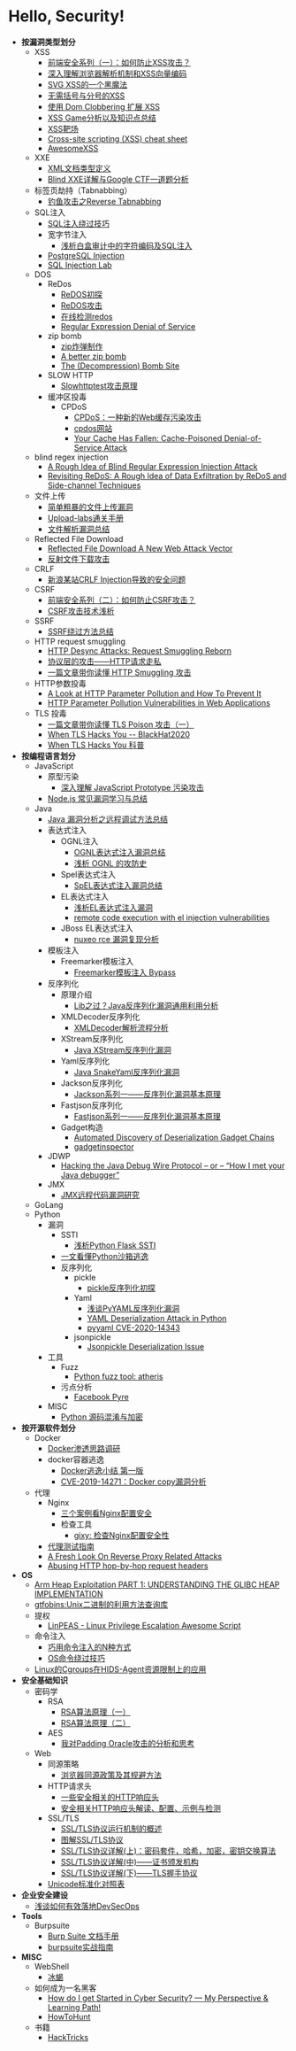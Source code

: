 # Hello, Security!

- **按漏洞类型划分**
  - XSS
    - [前端安全系列（一）：如何防止XSS攻击？](https://tech.meituan.com/2018/09/27/fe-security.html)
    - [深入理解浏览器解析机制和XSS向量编码](http://bobao.360.cn/learning/detail/292.html)
    - [SVG XSS的一个黑魔法](https://www.hackersb.cn/hacker/85.html)
    - [无需括号与分号的XSS](https://www.anquanke.com/post/id/178610)
    - [使用 Dom Clobbering 扩展 XSS](https://xz.aliyun.com/t/7329)
    - [XSS Game分析以及知识点总结](https://www.freebuf.com/articles/web/245209.html)
    - [XSS靶场](http://prompt.ml/4)
    - [Cross-site scripting (XSS) cheat sheet](https://portswigger.net/web-security/cross-site-scripting/cheat-sheet)
    - [AwesomeXSS](https://github.com/s0md3v/AwesomeXSS)
  - XXE
    - [XML文档类型定义](http://210.34.136.253:8488/XML_Study_New/Chapter4.htm)
    - [Blind XXE详解与Google CTF一道题分析](https://www.freebuf.com/vuls/207639.html)
  - 标签页劫持（Tabnabbing）
    - [钓鱼攻击之Reverse Tabnabbing](https://xz.aliyun.com/t/7080)
  - SQL注入
    - [SQL注入绕过技巧](http://byd.dropsec.xyz/2016/08/01/SQL-Injection%E7%BB%95%E8%BF%87%E6%8A%80%E5%B7%A7/)
    - 宽字节注入
      - [浅析白盒审计中的字符编码及SQL注入](https://www.leavesongs.com/PENETRATION/mutibyte-sql-inject.html)
    - [PostgreSQL Injection](https://evi1cg.me/archives/PostgreSQL-Injection.html)
    - [SQL Injection Lab](https://tryhackme.com/room/sqlilab)
  - DOS
    - ReDos
      - [ReDOS初探](http://www.lmxspace.com/2019/02/16/ReDOS%E5%88%9D%E6%8E%A2/)
      - [ReDOS攻击](https://lingwu111.github.io/ReDOS.html)
      - [在线检测redos](http://redos-checker.surge.sh/)
      - [Regular Expression Denial of Service](https://www.checkmarx.com/wp-content/uploads/2015/03/ReDoS-Attacks.pdf)
    - zip bomb
      - [zip炸弹制作](https://github.com/abdulfatir/ZipBomb)
      - [A better zip bomb](https://zerosun.top/2019/07/07/A-better-zip-bomb/)
      - [The (Decompression) Bomb Site](https://bomb.codes/)
    - SLOW HTTP 
      - [Slowhttptest攻击原理](https://cloud.tencent.com/developer/article/1180216)
    - 缓冲区投毒
      - CPDoS
        - [CPDoS：一种新的Web缓存污染攻击](https://www.anquanke.com/post/id/189507)
        - [cpdos网站](https://cpdos.org/)
        - [Your Cache Has Fallen: Cache-Poisoned Denial-of-Service Attack](https://cpdos.org/paper/Your_Cache_Has_Fallen__Cache_Poisoned_Denial_of_Service_Attack__Preprint_.pdf)
  - blind regex injection
    - [A Rough Idea of Blind Regular Expression Injection Attack](https://diary.shift-js.info/blind-regular-expression-injection/)
    - [Revisiting ReDoS: A Rough Idea of Data Exfiltration by ReDoS and Side-channel Techniques](https://speakerdeck.com/lmt_swallow/revisiting-redos-a-rough-idea-of-data-exfiltration-by-redos-and-side-channel-techniques)
  - 文件上传
    - [简单粗暴的文件上传漏洞](https://paper.seebug.org/560/)
    - [Upload-labs通关手册](https://xz.aliyun.com/t/2435)
    - [文件解析漏洞总结](https://www.smi1e.top/%E6%96%87%E4%BB%B6%E8%A7%A3%E6%9E%90%E6%BC%8F%E6%B4%9E%E6%80%BB%E7%BB%93/)
  - Reflected File Download
    - [Reflected File Download A New Web Attack Vector](https://www.wooyaa.me/download/RFD.pdf)
    - [反射文件下载攻击](https://wooyaa.me/archives/RFD-Attack)
  - CRLF
    - [新浪某站CRLF Injection导致的安全问题](https://www.leavesongs.com/PENETRATION/Sina-CRLF-Injection.html)
  - CSRF
    - [前端安全系列（二）：如何防止CSRF攻击？](https://tech.meituan.com/2018/10/11/fe-security-csrf.html)
    - [CSRF攻击技术浅析](https://xz.aliyun.com/t/8186)
  - SSRF
    - [SSRF绕过方法总结](http://byd.dropsec.xyz/2017/11/21/SSRF%E7%BB%95%E8%BF%87%E6%96%B9%E6%B3%95%E6%80%BB%E7%BB%93/)
  - HTTP request smuggling
    - [HTTP Desync Attacks: Request Smuggling Reborn](https://portswigger.net/research/http-desync-attacks-request-smuggling-reborn#top)
    - [协议层的攻击——HTTP请求走私](https://paper.seebug.org/1048/)
    - [一篇文章带你读懂 HTTP Smuggling 攻击](https://xz.aliyun.com/t/6878#toc-16)
  - HTTP参数投毒
    - [A Look at HTTP Parameter Pollution and How To Prevent It](https://securityintelligence.com/posts/how-to-prevent-http-parameter-pollution/) 
    - [HTTP Parameter Pollution Vulnerabilities in Web Applications](https://www.blackhat.com/docs/webcast/bhwebcast28-balduzzi.pdf)
  - TLS 投毒
    - [一篇文章带你读懂 TLS Poison 攻击（一）](https://mp.weixin.qq.com/s/tAba3-qb5YGtlzH7y6PFvg)
    - [When TLS Hacks You -- BlackHat2020](http://zeroyu.xyz/2020/08/11/When-TLS-Hacks-You-BlackHat2020/)
    - [When TLS Hacks You 科普](https://mp.weixin.qq.com/s/-NABL-xz1Allxr6SKGiYcQ)
- **按编程语言划分**
  - JavaScript 
    - 原型污染
      - [深入理解 JavaScript Prototype 污染攻击](https://www.leavesongs.com/PENETRATION/javascript-prototype-pollution-attack.html)
    - [Node.js 常见漏洞学习与总结](https://threezh1.com/2020/01/30/NodeJsVulns/)
  - Java
    - [Java 漏洞分析之远程调试方法总结](https://paper.seebug.org/1316/#weblogicdocker)
    - 表达式注入
      - OGNL注入
        - [OGNL表达式注入漏洞总结](https://www.mi1k7ea.com/2020/03/16/OGNL%E8%A1%A8%E8%BE%BE%E5%BC%8F%E6%B3%A8%E5%85%A5%E6%BC%8F%E6%B4%9E%E6%80%BB%E7%BB%93/#0x03-OGNL%E8%A1%A8%E8%BE%BE%E5%BC%8F%E6%B3%A8%E5%85%A5%E6%BC%8F%E6%B4%9E)
        - [浅析 OGNL 的攻防史](https://paper.seebug.org/794/)
      - Spel表达式注入
        - [SpEL表达式注入漏洞总结](https://www.mi1k7ea.com/2020/01/10/SpEL%E8%A1%A8%E8%BE%BE%E5%BC%8F%E6%B3%A8%E5%85%A5%E6%BC%8F%E6%B4%9E%E6%80%BB%E7%BB%93/)
      - EL表达式注入
        - [浅析EL表达式注入漏洞](https://xz.aliyun.com/t/7692)
        - [remote code execution with el injection vulnerabilities](https://www.exploit-db.com/docs/english/46303-remote-code-execution-with-el-injection-vulnerabilities.pdf)
      - JBoss EL表达式注入
        - [nuxeo rce 漏洞复现分析](https://xz.aliyun.com/t/3352)
    - 模板注入
      - Freemarker模板注入
        - [Freemarker模板注入 Bypass](https://mp.weixin.qq.com/s/8YIVWtdqCAVPKaLXEZtFkg)
    - 反序列化
      - 原理介绍
        - [Lib之过？Java反序列化漏洞通用利用分析](https://blog.chaitin.cn/2015-11-11_java_unserialize_rce/)
      - XMLDecoder反序列化
        - [XMLDecoder解析流程分析](https://xz.aliyun.com/t/5069)
      - XStream反序列化
        - [Java XStream反序列化漏洞](https://www.mi1k7ea.com/2019/10/21/XStream%E5%8F%8D%E5%BA%8F%E5%88%97%E5%8C%96%E6%BC%8F%E6%B4%9E/)
      - Yaml反序列化
        - [Java SnakeYaml反序列化漏洞](https://www.mi1k7ea.com/2019/11/29/Java-SnakeYaml%E5%8F%8D%E5%BA%8F%E5%88%97%E5%8C%96%E6%BC%8F%E6%B4%9E/)
      - Jackson反序列化
        - [Jackson系列一——反序列化漏洞基本原理](https://www.mi1k7ea.com/2019/11/13/Jackson%E7%B3%BB%E5%88%97%E4%B8%80%E2%80%94%E2%80%94%E5%8F%8D%E5%BA%8F%E5%88%97%E5%8C%96%E6%BC%8F%E6%B4%9E%E5%9F%BA%E6%9C%AC%E5%8E%9F%E7%90%86/)
      - Fastjson反序列化
        - [Fastjson系列一——反序列化漏洞基本原理](https://www.mi1k7ea.com/2019/11/03/Fastjson%E7%B3%BB%E5%88%97%E4%B8%80%E2%80%94%E2%80%94%E5%8F%8D%E5%BA%8F%E5%88%97%E5%8C%96%E6%BC%8F%E6%B4%9E%E5%9F%BA%E6%9C%AC%E5%8E%9F%E7%90%86/)
      - Gadget构造
        - [Automated Discovery of
  Deserialization Gadget Chains](https://i.blackhat.com/us-18/Thu-August-9/us-18-Haken-Automated-Discovery-of-Deserialization-Gadget-Chains.pdf)
        - [gadgetinspector](https://github.com/JackOfMostTrades/gadgetinspector)
    - JDWP
      - [Hacking the Java Debug Wire Protocol – or – “How I met your Java debugger”](https://ioactive.com/hacking-java-debug-wire-protocol-or-how/)
    - JMX
      - [JMX远程代码漏洞研究](https://www.freebuf.com/vuls/231132.html)
  - GoLang
  - Python
    - 漏洞
      - SSTI
        - [浅析Python Flask SSTI](https://www.mi1k7ea.com/2019/06/02/%E6%B5%85%E6%9E%90Python-Flask-SSTI/)
      - [一文看懂Python沙箱逃逸](https://www.freebuf.com/articles/system/203208.html)
      - 反序列化
        - pickle 
          - [pickle反序列化初探](https://xz.aliyun.com/t/7436)
        - Yaml
          - [浅谈PyYAML反序列化漏洞](https://xz.aliyun.com/t/7923#toc-10)
          - [YAML Deserialization Attack in Python](https://www.exploit-db.com/docs/english/47655-yaml-deserialization-attack-in-python.pdf?utm_source=dlvr.it&utm_medium=twitter)
          - [pyyaml CVE-2020-14343](https://github.com/yaml/pyyaml/issues/420)
        - jsonpickle
          - [Jsonpickle Deserialization Issue](https://github.com/jsonpickle/jsonpickle/issues/332) 
    - 工具
      - Fuzz
        - [Python fuzz tool: atheris](https://github.com/google/atheris)
      - 污点分析
        - [Facebook Pyre](https://github.com/facebook/pyre-check)
    - MISC
      - [Python 源码混淆与加密](https://mp.weixin.qq.com/s/LmxdXRjMCOIisQzCISBoGw)
- **按开源软件划分**
  - Docker
    - [Docker渗透思路调研](https://forum.90sec.com/t/topic/1338)
    - docker容器逃逸
      - [Docker逃逸小结 第一版](https://xz.aliyun.com/t/7881)
      - [CVE-2019-14271：Docker copy漏洞分析](https://xz.aliyun.com/t/6806)
  - 代理
    - Nginx
      - [三个案例看Nginx配置安全](https://www.leavesongs.com/PENETRATION/nginx-insecure-configuration.html) 
      - 检查工具
        - [gixy: 检查Nginx配置安全性](https://github.com/yandex/gixy)
    - [代理测试指南](https://github.com/GrrrDog/weird_proxies)
    - [A Fresh Look On Reverse Proxy Related Attacks](https://www.acunetix.com/blog/articles/a-fresh-look-on-reverse-proxy-related-attacks/)
    - [Abusing HTTP hop-by-hop request headers](https://nathandavison.com/blog/abusing-http-hop-by-hop-request-headers)
- **OS**
  - [Arm Heap Exploitation
PART 1: UNDERSTANDING THE GLIBC HEAP IMPLEMENTATION](https://azeria-labs.com/heap-exploitation-part-1-understanding-the-glibc-heap-implementation/)
  - [gtfobins:Unix二进制的利用方法查询库](https://gtfobins.github.io/)
  - 提权
    - [LinPEAS - Linux Privilege Escalation Awesome Script](https://github.com/carlospolop/privilege-escalation-awesome-scripts-suite/tree/master/linPEAS)
  - 命令注入
    - [巧用命令注入的N种方式](https://mp.weixin.qq.com/s/Hm6TiLHiAygrJr-MGRq9Mw)
    - [OS命令绕过技巧](https://github.com/swisskyrepo/PayloadsAllTheThings/tree/master/Command%20Injection)
  - [Linux的Cgroups在HIDS-Agent资源限制上的应用](https://www.freebuf.com/articles/system/265733.html)
- **安全基础知识**
  - 密码学
    - RSA
      - [RSA算法原理（一）](https://www.ruanyifeng.com/blog/2013/06/rsa_algorithm_part_one.html)
      - [RSA算法原理（二）](https://www.ruanyifeng.com/blog/2013/07/rsa_algorithm_part_two.html)
    - AES
      - [我对Padding Oracle攻击的分析和思考](https://www.freebuf.com/articles/web/15504.html)
  - Web
    - 同源策略
      - [浏览器同源政策及其规避方法](https://www.ruanyifeng.com/blog/2016/04/same-origin-policy.html)
    - HTTP请求头
      - [一些安全相关的HTTP响应头](https://imququ.com/post/web-security-and-response-header.html)
      - [安全相关HTTP响应头解读、配置、示例与检测](https://xz.aliyun.com/t/7202)
    - SSL/TLS
      - [SSL/TLS协议运行机制的概述](http://www.ruanyifeng.com/blog/2014/02/ssl_tls.html)
      - [图解SSL/TLS协议](http://www.ruanyifeng.com/blog/2014/09/illustration-ssl.html)
      - [SSL/TLS协议详解(上)：密码套件，哈希，加密，密钥交换算法](https://xz.aliyun.com/t/2526)
      - [SSL/TLS协议详解(中)——证书颁发机构](https://xz.aliyun.com/t/2530)
      - [SSL/TLS协议详解(下)——TLS握手协议](https://xz.aliyun.com/t/2531)
    - [Unicode标准化对照表](https://appcheck-ng.com/wp-content/uploads/unicode_normalization.html)
- **企业安全建设**
  - [浅谈如何有效落地DevSecOps](https://www.freebuf.com/articles/security-management/264610.html) 
- **Tools**
  - Burpsuite
    - [Burp Suite 文档手册](https://www.bookstack.cn/read/BurpSuite/AuthKey.MD)
    - [burpsuite实战指南](https://t0data.gitbooks.io/burpsuite/content/chapter6.html)
- **MISC**
  - WebShell
    - [冰蝎](https://github.com/rebeyond/Behinder)
  - 如何成为一名黑客
    - [How do I get Started in Cyber Security? — My Perspective & Learning Path!](https://hbothra22.medium.com/how-do-i-get-started-in-cyber-security-my-perspective-learning-path-b53065189ba5)
    - [HowToHunt](https://kathan19.gitbook.io/howtohunt/)
  - 书籍
    - [HackTricks](https://book.hacktricks.xyz/)
